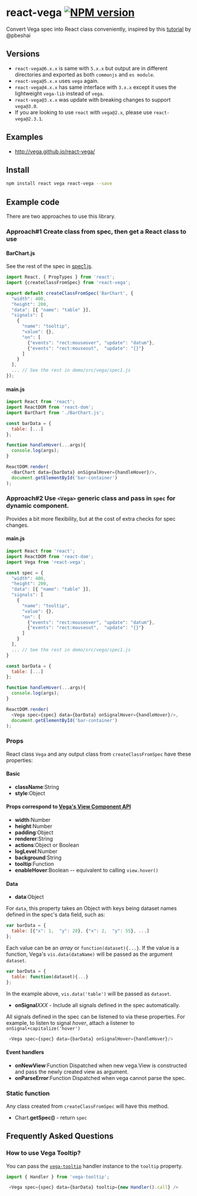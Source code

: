 # react-vega [![NPM version][npm-image]][npm-url]

Convert Vega spec into React class conveniently, inspired by this [tutorial](https://medium.com/@pbesh/react-and-vega-an-alternative-visualization-example-cd76e07dc1cd#.omslw1xy8) by @pbeshai

## Versions

* `react-vega@6.x.x` is same with `5.x.x` but output are in different directories and exported as both `commonjs` and `es module`.
* `react-vega@5.x.x` uses `vega` again.
* `react-vega@4.x.x` has same interface with `3.x.x` except it uses the lightweight `vega-lib` instead of `vega`.
* `react-vega@3.x.x` was update with breaking changes to support `vega@3.0`.
* If you are looking to use `react` with `vega@2.x`, please use `react-vega@2.3.1`.

## Examples

- http://vega.github.io/react-vega/

## Install

```bash
npm install react vega react-vega --save
```

## Example code

There are two approaches to use this library.

### Approach#1 Create class from spec, then get a React class to use

#### BarChart.js

See the rest of the spec in [spec1.js](demo/src/vega/spec1.js).

```javascript
import React, { PropTypes } from 'react';
import {createClassFromSpec} from 'react-vega';

export default createClassFromSpec('BarChart', {
  "width": 400,
  "height": 200,
  "data": [{ "name": "table" }],
  "signals": [
    {
      "name": "tooltip",
      "value": {},
      "on": [
        {"events": "rect:mouseover", "update": "datum"},
        {"events": "rect:mouseout",  "update": "{}"}
      ]
    }
  ],
  ... // See the rest in demo/src/vega/spec1.js
});
```

#### main.js

```javascript
import React from 'react';
import ReactDOM from 'react-dom';
import BarChart from './BarChart.js';

const barData = {
  table: [...]
};

function handleHover(...args){
  console.log(args);
}

ReactDOM.render(
  <BarChart data={barData} onSignalHover={handleHover}/>,
  document.getElementById('bar-container')
);
```

### Approach#2 Use `<Vega>` generic class and pass in `spec` for dynamic component.

Provides a bit more flexibility, but at the cost of extra checks for spec changes.

#### main.js

```javascript
import React from 'react';
import ReactDOM from 'react-dom';
import Vega from 'react-vega';

const spec = {
  "width": 400,
  "height": 200,
  "data": [{ "name": "table" }],
  "signals": [
    {
      "name": "tooltip",
      "value": {},
      "on": [
        {"events": "rect:mouseover", "update": "datum"},
        {"events": "rect:mouseout",  "update": "{}"}
      ]
    }
  ],
  ... // See the rest in demo/src/vega/spec1.js
}

const barData = {
  table: [...]
};

function handleHover(...args){
  console.log(args);
}

ReactDOM.render(
  <Vega spec={spec} data={barData} onSignalHover={handleHover}/>,
  document.getElementById('bar-container')
);
```

### Props

React class `Vega` and any output class from `createClassFromSpec` have these properties:

#### Basic

- **className**:String
- **style**:Object

#### Props correspond to [Vega's View Component API](https://github.com/vega/vega/wiki/Runtime#view-component-api)

- **width**:Number
- **height**:Number
- **padding**:Object
- **renderer**:String
- **actions**:Object or Boolean
- **logLevel**:Number
- **background**:String
- **tooltip**:Function
- **enableHover**:Boolean -- equivalent to calling `view.hover()`

#### Data

- **data**:Object

For `data`, this property takes an Object with keys being dataset names defined in the spec's data field, such as:

```javascript
var barData = {
  table: [{"x": 1,  "y": 28}, {"x": 2,  "y": 55}, ...]
};
```

Each value can be an *array* or `function(dataset){...}`. If the value is a function, Vega's `vis.data(dataName)` will be passed as the argument `dataset`.

```javascript
var barData = {
  table: function(dataset){...}
};
```
In the example above, `vis.data('table')` will be passed as `dataset`.

- **onSignal***XXX* - Include all signals defined in the spec automatically.

All signals defined in the spec can be listened to via these properties.
For example, to listen to signal *hover*, attach a listener to `onSignal+capitalize('hover')`

```javascript
 <Vega spec={spec} data={barData} onSignalHover={handleHover}/>
```

#### Event handlers

- **onNewView**:Function Dispatched when new vega.View is constructed and pass the newly created view as argument.
- **onParseError**:Function Dispatched when vega cannot parse the spec.

### Static function

Any class created from `createClassFromSpec` will have this method.

- Chart.**getSpec()** - return `spec`

## Frequently Asked Questions

### How to use Vega Tooltip?

You can pass the [`vega-tooltip`](https://github.com/vega/vega-tooltip) handler instance to the `tooltip` property.

```javascript
import { Handler } from 'vega-tooltip';

 <Vega spec={spec} data={barData} tooltip={new Handler().call} />
```

[npm-image]: https://img.shields.io/npm/v/react-vega.svg?style=flat-square
[npm-url]: https://npmjs.org/package/react-vega
